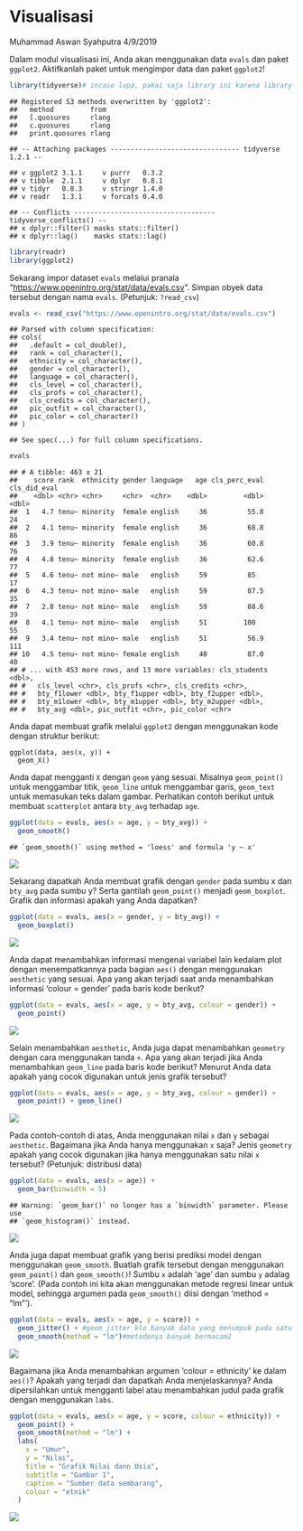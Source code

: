 Visualisasi
================
Muhammad Aswan Syahputra
4/9/2019

Dalam modul visualisasi ini, Anda akan menggunakan data `evals` dan
paket `ggplot2`. Aktifkanlah paket untuk mengimpor data dan paket
`ggplot2`\!

``` r
library(tidyverse)# incase lupa, pakai saja library ini karena library ini sudah mengandung 6 packages
```

    ## Registered S3 methods overwritten by 'ggplot2':
    ##   method         from 
    ##   [.quosures     rlang
    ##   c.quosures     rlang
    ##   print.quosures rlang

    ## -- Attaching packages -------------------------------- tidyverse 1.2.1 --

    ## v ggplot2 3.1.1     v purrr   0.3.2
    ## v tibble  2.1.1     v dplyr   0.8.1
    ## v tidyr   0.8.3     v stringr 1.4.0
    ## v readr   1.3.1     v forcats 0.4.0

    ## -- Conflicts ----------------------------------- tidyverse_conflicts() --
    ## x dplyr::filter() masks stats::filter()
    ## x dplyr::lag()    masks stats::lag()

``` r
library(readr)
library(ggplot2)
```

Sekarang impor dataset `evals` melalui pranala
“<https://www.openintro.org/stat/data/evals.csv>”. Simpan obyek data
tersebut dengan nama `evals`. (Petunjuk: `?read_csv`)

``` r
evals <- read_csv("https://www.openintro.org/stat/data/evals.csv")
```

    ## Parsed with column specification:
    ## cols(
    ##   .default = col_double(),
    ##   rank = col_character(),
    ##   ethnicity = col_character(),
    ##   gender = col_character(),
    ##   language = col_character(),
    ##   cls_level = col_character(),
    ##   cls_profs = col_character(),
    ##   cls_credits = col_character(),
    ##   pic_outfit = col_character(),
    ##   pic_color = col_character()
    ## )

    ## See spec(...) for full column specifications.

``` r
evals
```

    ## # A tibble: 463 x 21
    ##    score rank  ethnicity gender language   age cls_perc_eval cls_did_eval
    ##    <dbl> <chr> <chr>     <chr>  <chr>    <dbl>         <dbl>        <dbl>
    ##  1   4.7 tenu~ minority  female english     36          55.8           24
    ##  2   4.1 tenu~ minority  female english     36          68.8           86
    ##  3   3.9 tenu~ minority  female english     36          60.8           76
    ##  4   4.8 tenu~ minority  female english     36          62.6           77
    ##  5   4.6 tenu~ not mino~ male   english     59          85             17
    ##  6   4.3 tenu~ not mino~ male   english     59          87.5           35
    ##  7   2.8 tenu~ not mino~ male   english     59          88.6           39
    ##  8   4.1 tenu~ not mino~ male   english     51         100             55
    ##  9   3.4 tenu~ not mino~ male   english     51          56.9          111
    ## 10   4.5 tenu~ not mino~ female english     40          87.0           40
    ## # ... with 453 more rows, and 13 more variables: cls_students <dbl>,
    ## #   cls_level <chr>, cls_profs <chr>, cls_credits <chr>,
    ## #   bty_f1lower <dbl>, bty_f1upper <dbl>, bty_f2upper <dbl>,
    ## #   bty_m1lower <dbl>, bty_m1upper <dbl>, bty_m2upper <dbl>,
    ## #   bty_avg <dbl>, pic_outfit <chr>, pic_color <chr>

Anda dapat membuat grafik melalui `ggplot2` dengan menggunakan kode
dengan struktur berikut:

    ggplot(data, aes(x, y)) +
      geom_X()

Anda dapat mengganti `X` dengan `geom` yang sesuai. Misalnya
`geom_point()` untuk menggambar titik, `geom_line` untuk menggambar
garis, `geom_text` untuk memasukan teks dalam gambar. Perhatikan contoh
berikut untuk membuat `scatterplot` antara `bty_avg` terhadap `age`.

``` r
ggplot(data = evals, aes(x = age, y = bty_avg)) +
  geom_smooth()
```

    ## `geom_smooth()` using method = 'loess' and formula 'y ~ x'

![](004_visualisasi_files/figure-gfm/unnamed-chunk-3-1.png)<!-- -->

Sekarang dapatkah Anda membuat grafik dengan `gender` pada sumbu x dan
`bty_avg` pada sumbu y? Serta gantilah `geom_point()` menjadi
`geom_boxplot`. Grafik dan informasi apakah yang Anda dapatkan?

``` r
ggplot(data = evals, aes(x = gender, y = bty_avg)) +
  geom_boxplot()
```

![](004_visualisasi_files/figure-gfm/unnamed-chunk-4-1.png)<!-- -->

Anda dapat menambahkan informasi mengenai variabel lain kedalam plot
dengan menempatkannya pada bagian `aes()` dengan menggunakan `aesthetic`
yang sesuai. Apa yang akan terjadi saat anda menambahkan informasi
‘colour = gender’ pada baris kode berikut?

``` r
ggplot(data = evals, aes(x = age, y = bty_avg, colour = gender)) +
  geom_point()
```

![](004_visualisasi_files/figure-gfm/unnamed-chunk-5-1.png)<!-- -->

Selain menambahkan `aesthetic`, Anda juga dapat menambahkan `geometry`
dengan cara menggunakan tanda `+`. Apa yang akan terjadi jika Anda
menambahkan `geom_line` pada baris kode berikut? Menurut Anda data
apakah yang cocok digunakan untuk jenis grafik tersebut?

``` r
ggplot(data = evals, aes(x = age, y = bty_avg, colour = gender)) +
  geom_point() + geom_line()
```

![](004_visualisasi_files/figure-gfm/unnamed-chunk-6-1.png)<!-- -->

Pada contoh-contoh di atas, Anda menggunakan nilai `x` dan `y` sebagai
`aesthetic`. Bagaimana jika Anda hanya menggunakan `x` saja? Jenis
`geometry` apakah yang cocok digunakan jika hanya menggunakan satu nilai
`x` tersebut? (Petunjuk: distribusi data)

``` r
ggplot(data = evals, aes(x = age)) +
  geom_bar(binwidth = 5)
```

    ## Warning: `geom_bar()` no longer has a `binwidth` parameter. Please use
    ## `geom_histogram()` instead.

![](004_visualisasi_files/figure-gfm/unnamed-chunk-7-1.png)<!-- -->

Anda juga dapat membuat grafik yang berisi prediksi model dengan
menggunakan `geom_smooth`. Buatlah grafik tersebut dengan menggunakan
`geom_point()` dan `geom_smooth()`\! Sumbu `x` adalah ‘age’ dan sumbu
`y` adalag ‘score’. (Pada contoh ini kita akan menggunakan metode
regresi linear untuk model, sehingga argumen pada `geom_smooth()` diisi
dengan ‘method = “lm”’).

``` r
ggplot(data = evals, aes(x = age, y = score)) +
  geom_jitter() + #geom jitter klo banyak data yang menumpuk pada satu tempat
  geom_smooth(method = "lm")#metodenya banyak bermacam2
```

![](004_visualisasi_files/figure-gfm/unnamed-chunk-8-1.png)<!-- -->

Bagaimana jika Anda menambahkan argumen ‘colour = ethnicity’ ke dalam
`aes()`? Apakah yang terjadi dan dapatkah Anda menjelaskannya? Anda
dipersilahkan untuk mengganti label atau menambahkan judul pada grafik
dengan menggunakan `labs`.

``` r
ggplot(data = evals, aes(x = age, y = score, colour = ethnicity)) +
  geom_point() +
  geom_smooth(method = "lm") +
  labs(
    x = "Umur",
    y = "Nilai",
    title = "Grafik Nilai dann Usia",
    subtitle = "Gambar 1",
    caption = "Sumber data sembarang",
    colour = "etnik"
  )
```

![](004_visualisasi_files/figure-gfm/unnamed-chunk-9-1.png)<!-- -->
